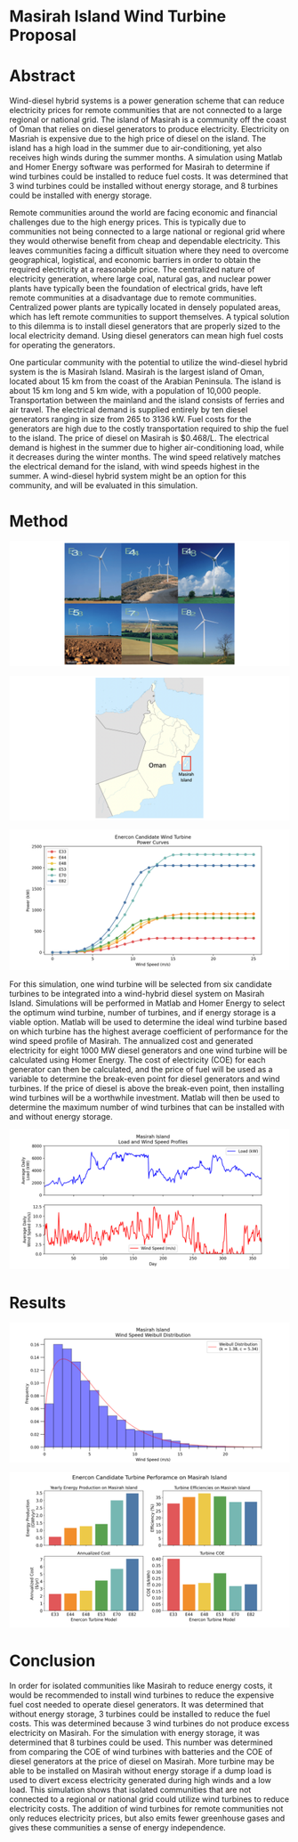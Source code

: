 # Masirah Island Wind Turbine Proposal

# Abstract

Wind-diesel hybrid systems is a power generation scheme that can reduce electricity prices for remote communities that are not connected to a large regional or national grid.  The island of Masirah is a community off the coast of Oman that relies on diesel generators to produce electricity.  Electricity on Masriah is expensive due to the high price of diesel on the island.  The island has a high load in the summer due to air-conditioning, yet also receives high winds during the summer months.  A simulation using Matlab and Homer Energy software was performed for Masirah to determine if wind turbines could be installed to reduce fuel costs.  It was determined that 3 wind turbines could be installed without energy storage, and 8 turbines could be installed with energy storage.  



Remote communities around the world are facing economic and financial challenges due to the high energy prices.  This is typically due to communities not being connected to a large national or regional grid where they would otherwise benefit from cheap and dependable electricity.  This leaves communities facing a difficult situation where they need to overcome geographical, logistical, and economic barriers in order to obtain the required electricity at a reasonable price.  The centralized nature of electricity generation, where large coal, natural gas, and nuclear power plants have typically been the foundation of electrical grids, have left remote communities at a disadvantage due to remote communities.  Centralized power plants are typically located in densely populated areas, which has left remote communities to support themselves.  A typical solution to this dilemma is to install diesel generators that are properly sized to the local electricity demand.  Using diesel generators can mean high fuel costs for operating the generators.  

One particular community with the potential to utilize the wind-diesel hybrid system is the is Masirah Island.  Masirah is the largest island of Oman, located about 15 km from the coast of the Arabian Peninsula.  The island is about 15 km long and 5 km wide, with a population of 10,000 people.  Transportation between the mainland and the island consists of ferries and air travel.  The electrical demand is supplied entirely by ten diesel generators ranging in size from 265 to 3136 kW.  Fuel costs for the generators are high due to the costly transportation required to ship the fuel to the island.  The price of diesel on Masirah is $0.468/L. The electrical demand is highest in the summer due to higher air-conditioning load, while it decreases during the winter months.  The wind speed relatively matches the electrical demand for the island, with wind speeds highest in the summer.  A wind-diesel hybrid system might be an option for this community, and will be evaluated in this simulation.


# Method

![image 15](/png/Figure_9.png)

![image 15](/png/Figure_7.png)

![image 15](/png/Figure_3.png)

For this simulation, one wind turbine will be selected from six candidate turbines to be integrated into a wind-hybrid diesel system on Masirah Island.  Simulations will be performed in Matlab and Homer Energy to select the optimum wind turbine, number of turbines, and if energy storage is a viable option.  Matlab will be used to determine the ideal wind turbine based on which turbine has the highest average coefficient of performance for the wind speed profile of Masirah.  The annualized cost and generated electricity for eight 1000 MW diesel generators and one wind turbine will be calculated using Homer Energy.  The cost of electricity (COE) for each generator can then be calculated, and the price of fuel will be used as a variable to determine the break-even point for diesel generators and wind turbines.  If the price of diesel is above the break-even point, then installing wind turbines will be a worthwhile investment.  Matlab will then be used to determine the maximum number of wind turbines that can be installed with and without energy storage.   

![image 15](/png/Figure_1.png)

# Results

![image 15](/png/Figure_2.png)

![image 15](/png/Figure_5.png)

# Conclusion

In order for isolated communities like Masirah to reduce energy costs, it would be recommended to install wind turbines to reduce the expensive fuel cost needed to operate diesel generators.  It was determined that without energy storage, 3 turbines could be installed to reduce the fuel costs.  This was determined because 3 wind turbines do not produce excess electricity on Masirah.  For the simulation with energy storage, it was determined that 8 turbines could be used.  This number was determined from comparing the COE of wind turbines with batteries and the COE of diesel generators at the price of diesel on Masirah.  More turbine may be able to be installed on Masirah without energy storage if a dump load is used to divert excess electricity generated during high winds and a low load.  This simulation shows that isolated communities that are not connected to a regional or national grid could utilize wind turbines to reduce electricity costs.  The addition of wind turbines for remote communities not only reduces electricity prices, but also emits fewer greenhouse gases and gives these communities a sense of energy independence.  

